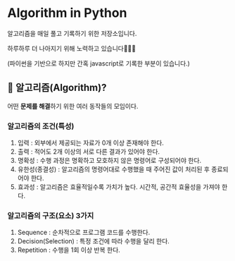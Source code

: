 # Algorithm in Python

알고리즘을 매일 풀고 기록하기 위한 저장소입니다.

하루하루 더 나아지기 위해 노력하고 있습니다👩🏻‍🎓

(파이썬을 기반으로 하지만 간혹 javascript로 기록한 부분이 있습니다.)

## 📕 알고리즘(Algorithm)?

어떤 **문제를 해결**하기 위한 여러 동작들의 모임이다.

### 알고리즘의 조건(특성)

1. 입력 : 외부에서 제공되는 자료가 0개 이상 존재해야 한다.
2. 출력 : 적어도 2개 이상의 서로 다른 결과가 있어야 한다.
3. 명확성 : 수행 과정은 명확하고 모호하지 않은 명령어로 구성되어야 한다.
4. 유한성(종결성) : 알고리즘의 명령어대로 수행했을 때 주어진 값이 처리된 후 종료되어야 한다.
5. 효과성 : 알고리즘은 효율적일수록 가치가 높다. 시간적, 공간적 효율성을 가져야 한다.

### 알고리즘의 구조(요소) 3가지

1. Sequence : 순차적으로 프로그램 코드를 수행한다.
2. Decision(Selection) : 특정 조건에 따라 수행을 달리 한다.
3. Repetition : 수행을 1회 이상 반복 한다.
